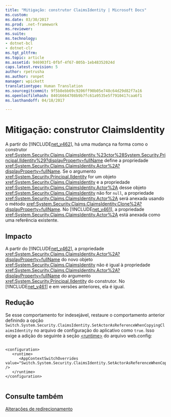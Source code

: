 ```yaml
---
title: "Mitigação: construtor ClaimsIdentity | Microsoft Docs"
ms.custom: 
ms.date: 03/30/2017
ms.prod: .net-framework
ms.reviewer: 
ms.suite: 
ms.technology:
- dotnet-bcl
- dotnet-clr
ms.tgt_pltfrm: 
ms.topic: article
ms.assetid: 946903f1-0fbf-4f67-805b-1eb48352024d
caps.latest.revision: 5
author: rpetrusha
ms.author: ronpet
manager: wpickett
translationtype: Human Translation
ms.sourcegitcommit: 9f5b8ebb69c9206ff90b05e748c64d29d82f7a16
ms.openlocfilehash: 84016664708b9b7fc61a9535e5f7910417caa6f1
ms.lasthandoff: 04/18/2017

---
```

# <a name="mitigation-claimsidentity-constructor"></a>Mitigação: construtor ClaimsIdentity
A partir do [!INCLUDE[net_v462](../../../includes/net-v462-md.md)], há uma mudança na forma como o construtor <xref:System.Security.Claims.ClaimsIdentity.%23ctor%28System.Security.Principal.IIdentity%29?displayProperty=fullName> define a propriedade <xref:System.Security.Claims.ClaimsIdentity.Actor%2A?displayProperty=fullName>. Se o argumento <xref:System.Security.Principal.IIdentity> for um objeto <xref:System.Security.Claims.ClaimsIdentity> e a propriedade <xref:System.Security.Claims.ClaimsIdentity.Actor%2A> desse objeto <xref:System.Security.Claims.ClaimsIdentity> não for `null`, a propriedade <xref:System.Security.Claims.ClaimsIdentity.Actor%2A> será anexada usando o método <xref:System.Security.Claims.ClaimsIdentity.Clone%2A?displayProperty=fullName>. No [!INCLUDE[net_v461](../../../includes/net-v461-md.md)], a propriedade <xref:System.Security.Claims.ClaimsIdentity.Actor%2A> está anexada como uma referência existente.  
  
## <a name="impact"></a>Impacto  
 A partir do [!INCLUDE[net_v462](../../../includes/net-v462-md.md)], a propriedade <xref:System.Security.Claims.ClaimsIdentity.Actor%2A?displayProperty=fullName> do novo objeto <xref:System.Security.Claims.ClaimsIdentity> não é igual à propriedade <xref:System.Security.Claims.ClaimsIdentity.Actor%2A?displayProperty=fullName> do argumento <xref:System.Security.Principal.IIdentity> do construtor. No [!INCLUDE[net_v461](../../../includes/net-v461-md.md)] e em versões anteriores, ela é igual.  
  
## <a name="mitigation"></a>Redução  
 Se esse comportamento for indesejável, restaure o comportamento anterior definindo a opção `Switch.System.Security.ClaimsIdentity.SetActorAsReferenceWhenCopyingClaimsIdentity` no arquivo de configuração do aplicativo como `true`. Isso exige a adição do seguinte à seção [\<runtime>](../../../docs/framework/configure-apps/file-schema/runtime/runtime-element.md) do arquivo web.config:  
  
```  
  
<configuration>  
   <runtime>  
      <AppContextSwitchOverrides value="Switch.System.Security.ClaimsIdentity.SetActorAsReferenceWhenCopyingClaimsIdentity=true" />  
   </runtime>  
</configuration>  
  
```  
  
## <a name="see-also"></a>Consulte também  
 [Alterações de redirecionamento](../../../docs/framework/migration-guide/retargeting-changes-in-the-net-framework-4-6.md)
